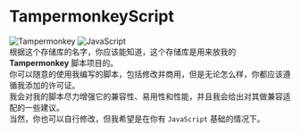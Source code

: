 # TampermonkeyScript
![Tampermonkey](https://img.shields.io/badge/Tampermonkey-4.16.1-green) ![JavaScript](https://img.shields.io/badge/EMCA-JavaScript-green)  
根据这个存储库的名字，你应该能知道，这个存储库是用来放我的 **Tampermonkey** 脚本项目的。  
你可以随意的使用我编写的脚本，包括修改并商用，但是无论怎么样，你都应该遵循我添加的许可证。  
我会对我的脚本尽力增强它的兼容性、易用性和性能，并且我会给出对其做兼容适配的一些建议。  
当然，你也可以自行修改，但我希望是在你有 `JavaScript` 基础的情况下。
